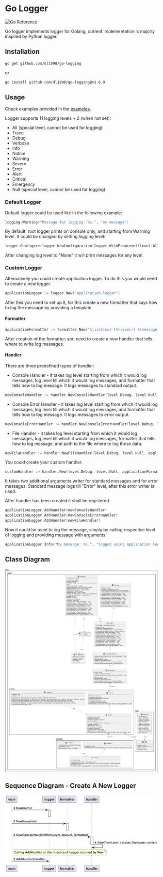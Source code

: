 # Go Logger

[![Go Reference](https://pkg.go.dev/badge/github.com/dl1998/go-logging.svg)](https://pkg.go.dev/github.com/dl1998/go-logging)

Go logger implements logger for Golang, current implementation is majorly inspired by Python logger.


## Installation

```bash
go get github.com/dl1998/go-logging
```

or

```bash
go install github.com/dl1998/go-logging@v1.0.0
```

## Usage

Check examples provided in the [examples](./examples).

Logger supports 11 logging levels + 2 (when not set):

- All (special level, cannot be used for logging)
- Trace
- Debug
- Verbose
- Info
- Notice
- Warning
- Severe
- Error
- Alert
- Critical
- Emergency
- Null (special level, cannot be used for logging)

### Default Logger

Default logger could be used like in the following example:

```go
logging.Warning("Message for logging: %s.", "my message")
```

By default, root logger prints on console only, and starting from Warning level. It could be changed by setting logging 
level:

```go
logger.Configure(logger.NewConfiguration(logger.WithFromLevel(level.All)))
```

After changing log level to "None" it will print messages for any level.

### Custom Logger

Alternatively you could create application logger. To do this you would need to create a new logger.

```go
applicationLogger := logger.New("application-logger")
```

After this you need to set up it, for this create a new formatter that says how to log the message by providing a
template.

#### Formatter

```go
applicationFormatter := formatter.New("%(isotime) [%(level)] %(message)")
```

After creation of the formatter, you need to create a new handler that tells where to write log messages.

#### Handler

There are three predefined types of handler:

- Console Handler - it takes log level starting from which it would log messages, log level till which it would log
messages, and formatter that tells how to log message. It logs messages to standard output.

```go
newConsoleHandler := handler.NewConsoleHandler(level.Debug, level.Null, applicationFormatter)
```

- Console Error Handler - it takes log level starting from which it would log messages, log level till which it would
log messages, and formatter that tells how to log message. It logs messages to error output.

```go
newConsoleErrorHandler := handler.NewConsoleErrorHandler(level.Debug, level.Null, applicationFormatter)
```

- File Handler - it takes log level starting from which it would log messages, log level till which it would
log messages, formatter that tells how to log message, and path to the file where to log those data.

```go
newFileHandler := handler.NewFileHandler(level.Debug, level.Null, applicationFormatter, "system.log")
```

You could create your custom handler:

```go
customHandler := handler.New(level.Debug, level.Null, applicationFormatter, os.Stdout)
```

It takes two additional arguments writer for standard messages and for error messages. Standard message logs till
"Error" level, after this error writer is used.

After handler has been created it shall be registered.

```go
applicationLogger.AddHandler(newConsoleHandler)
applicationLogger.AddHandler(newConsoleErrorHandler)
applicationLogger.AddHandler(newFileHandler)
```

Now it could be used to log the message, simply by calling respective level of logging and providing message with
arguments.

```go
applicationLogger.Info("My message: %s.", "logged using application logger")
```

## Class Diagram

![Class Diagram](./docs/architecture/diagrams/png/class_diagram.png)

## Sequence Diagram - Create A New Logger

![Sequence Diagram](./docs/architecture/diagrams/png/create_new_logger.png)